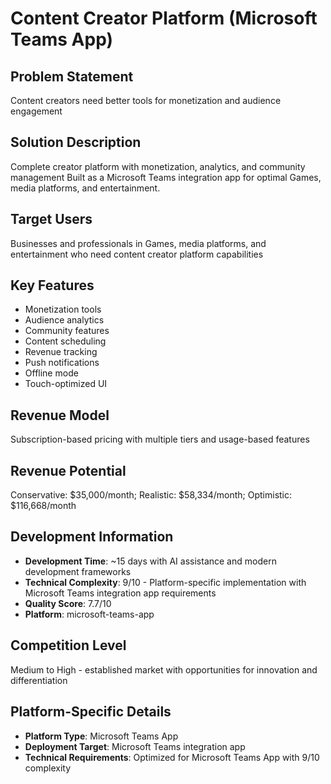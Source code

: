 # Content Creator Platform (Microsoft Teams App)

## Problem Statement
Content creators need better tools for monetization and audience engagement

## Solution Description
Complete creator platform with monetization, analytics, and community management Built as a Microsoft Teams integration app for optimal Games, media platforms, and entertainment.

## Target Users
Businesses and professionals in Games, media platforms, and entertainment who need content creator platform capabilities

## Key Features
- Monetization tools
- Audience analytics
- Community features
- Content scheduling
- Revenue tracking
- Push notifications
- Offline mode
- Touch-optimized UI

## Revenue Model
Subscription-based pricing with multiple tiers and usage-based features

## Revenue Potential
Conservative: $35,000/month; Realistic: $58,334/month; Optimistic: $116,668/month

## Development Information
- **Development Time**: ~15 days with AI assistance and modern development frameworks
- **Technical Complexity**: 9/10 - Platform-specific implementation with Microsoft Teams integration app requirements
- **Quality Score**: 7.7/10
- **Platform**: microsoft-teams-app

## Competition Level
Medium to High - established market with opportunities for innovation and differentiation

## Platform-Specific Details
- **Platform Type**: Microsoft Teams App
- **Deployment Target**: Microsoft Teams integration app
- **Technical Requirements**: Optimized for Microsoft Teams App with 9/10 complexity
